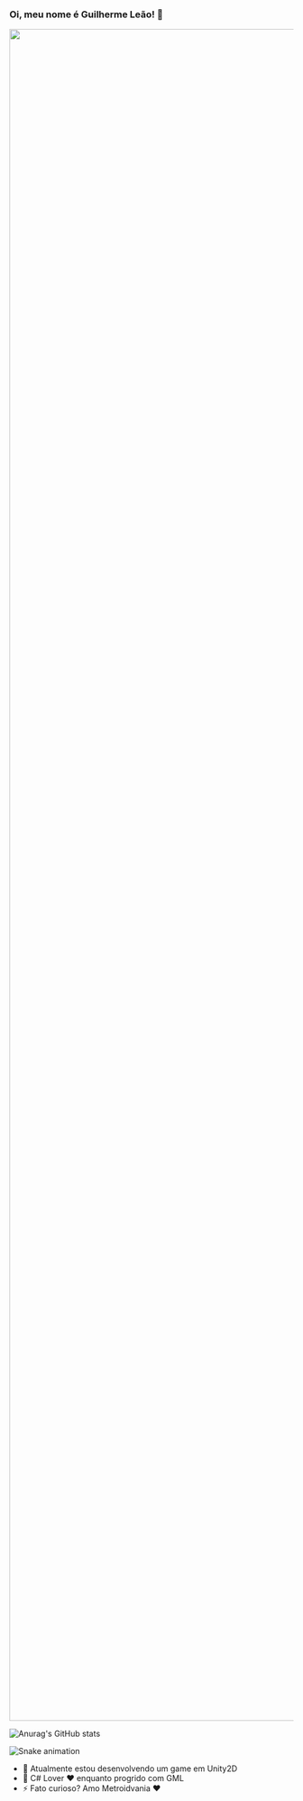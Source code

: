 ### Oi, meu nome é Guilherme Leão! 👋

<div>
  <img src=https://github.com/TheDudeThatCode/TheDudeThatCode/blob/master/Assets/Mario_Gameplay.gif width="3000">

  ![Anurag's GitHub stats](https://github-readme-stats.vercel.app/api?username=lionziin&show_icons=true&theme=radical)






  ![Snake animation](https://github.com/lionziin/lionziin/blob/output/github-contribution-grid-snake.svg)




- 🔭 Atualmente estou desenvolvendo um game em Unity2D
- 🌱 C# Lover ♥ enquanto progrido com GML
- ⚡ Fato curioso? Amo Metroidvania ❤
</div>
